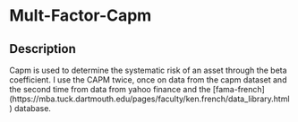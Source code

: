 # Mult-Factor-Capm

<h2> Description </h2>
Capm is used to determine the systematic risk of an asset through the beta coefficient. I use the CAPM twice, once on data from the capm dataset and the second time from data from yahoo finance and the [fama-french](https://mba.tuck.dartmouth.edu/pages/faculty/ken.french/data_library.html) database.
